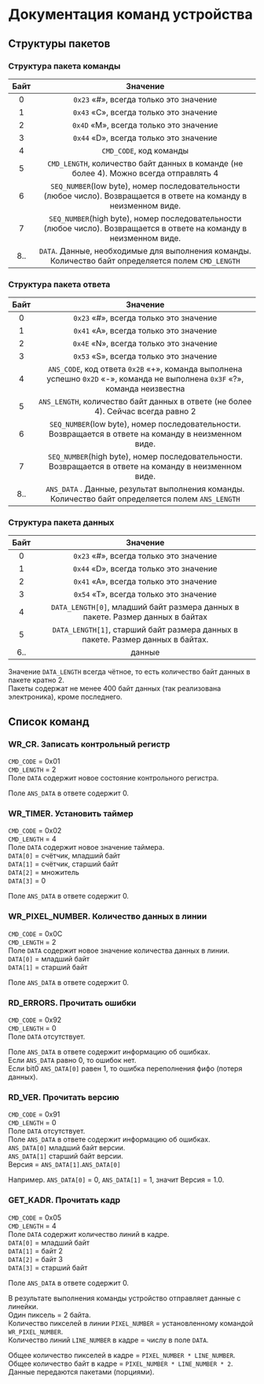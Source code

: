# Документация команд устройства

## Структуры пакетов

### Структура пакета команды

| Байт | Значение |
| :---: | :---: |
| 0  | `0x23` «#», всегда только это значение |
| 1  | `0x43` «С», всегда только это значение |
| 2  | `0x4D` «M», всегда только это значение |
| 3  | `0x44` «D», всегда только это значение |
| 4  | `CMD_CODE`, код команды |
| 5  | `CMD_LENGTH`, количество байт данных в команде (не более 4). Можно всегда отправлять 4 |
| 6  | `SEQ_NUMBER`(low byte), номер последовательности (любое число). Возвращается в ответе на команду в неизменном виде. |
| 7  | `SEQ_NUMBER`(high byte), номер последовательности (любое число). Возвращается в ответе на команду в неизменном виде. |
| 8..  | `DATA`. Данные, необходимые для выполнения команды. Количество байт определяется полем `CMD_LENGTH` |

### Структура пакета ответа

| Байт | Значение |
| :---: | :---: |
| 0  | `0x23` «#», всегда только это значение |
| 1  | `0x41` «A», всегда только это значение |
| 2  | `0x4E` «N», всегда только это значение |
| 3  | `0x53` «S», всегда только это значение |
| 4  | `ANS_CODE`, код ответа `0x2B` «+», команда выполнена успешно `0x2D` «-», команда не выполнена `0x3F` «?», команда неизвестна |
| 5  | `ANS_LENGTH`, количество байт данных в ответе (не более 4). Сейчас всегда равно 2 |
| 6  | `SEQ_NUMBER`(low byte), номер последовательности. Возвращается в ответе на команду в неизменном виде. |
| 7  | `SEQ_NUMBER`(high byte), номер последовательности. Возвращается в ответе на команду в неизменном виде. |
| 8..  | `ANS_DATA` . Данные, результат выполнения команды. Количество байт определяется полем `ANS_LENGTH` |

### Структура пакета данных

| Байт | Значение |
| :---: | :---: |
| 0  | `0x23` «#», всегда только это значение |
| 1  | `0x44` «D», всегда только это значение |
| 2  | `0x41` «A», всегда только это значение |
| 3  | `0x54` «T», всегда только это значение |
| 4  | `DATA_LENGTH[0]`, младший байт размера данных в пакете. Размер данных в байтах |
| 5  | `DATA_LENGTH[1]`, старший байт размера данных в пакете. Размер данных в байтах. |
| 6.. | данные |

Значение `DATA_LENGTH` всегда чётное, то есть количество байт данных в пакете кратно 2.  
Пакеты содержат не менее 400 байт данных (так реализована электроника), кроме последнего.

## Список команд

### WR_CR. Записать контрольный регистр

`CMD_CODE` = 0x01  
`CMD_LENGTH` = 2  
Поле `DATA` содержит новое состояние контрольного регистра.  

Поле `ANS_DATA` в ответе содержит 0.  

### WR_TIMER. Установить таймер

`CMD_CODE` = 0x02  
`CMD_LENGTH` = 4  
Поле `DATA` содержит новое значение таймера.  
`DATA[0]` = счётчик, младший байт  
`DATA[1]` = счётчик, старший байт  
`DATA[2]` = множитель  
`DATA[3]` = 0  

Поле `ANS_DATA` в ответе содержит 0.  

### WR_PIXEL_NUMBER. Количество данных в линии

`CMD_CODE` = 0x0C  
`CMD_LENGTH` = 2  
Поле `DATA` содержит новое значение количества данных в линии.  
`DATA[0]` = младший байт  
`DATA[1]` = старший байт  

Поле `ANS_DATA` в ответе содержит 0.  

### RD_ERRORS. Прочитать ошибки

`CMD_CODE` = 0x92  
`CMD_LENGTH` = 0  
Поле `DATA` отсутствует.  

Поле `ANS_DATA` в ответе содержит информацию об ошибках.  
Если `ANS_DATA` равно 0, то ошибок нет.  
Если bit0 `ANS_DATA[0]` равен 1, то ошибка переполнения фифо (потеря данных).  

### RD_VER. Прочитать версию

`CMD_CODE` = 0x91  
`CMD_LENGTH` = 0  
Поле `DATA` отсутствует.  
Поле `ANS_DATA` в ответе содержит информацию об ошибках.  
`ANS_DATA[0]` младший байт версии.  
`ANS_DATA[1]` старший байт версии.  
Версия = `ANS_DATA[1]`.`ANS_DATA[0]`  

Например. `ANS_DATA[0]` = 0, `ANS_DATA[1]` = 1, значит Версия = 1.0.  

### GET_KADR. Прочитать кадр

`CMD_CODE` = 0x05  
`CMD_LENGTH` = 4  
Поле `DATA` содержит количество линий в кадре.  
`DATA[0]` = младший байт  
`DATA[1]` = байт 2  
`DATA[2]` = байт 3  
`DATA[3]` = старший байт  

Поле `ANS_DATA` в ответе содержит 0.  

В результате выполнения команды устройство отправляет данные с линейки.  
Один пиксель = 2 байта.  
Количество пикселей в линии `PIXEL_NUMBER` = установленному командой `WR_PIXEL_NUMBER`.  
Количество линий `LINE_NUMBER` в кадре = числу в поле `DATA`.  

Общее количество пикселей в кадре = `PIXEL_NUMBER * LINE_NUMBER`.  
Общее количество байт в кадре = `PIXEL_NUMBER * LINE_NUMBER * 2`.  
Данные передаются пакетами (порциями).  
